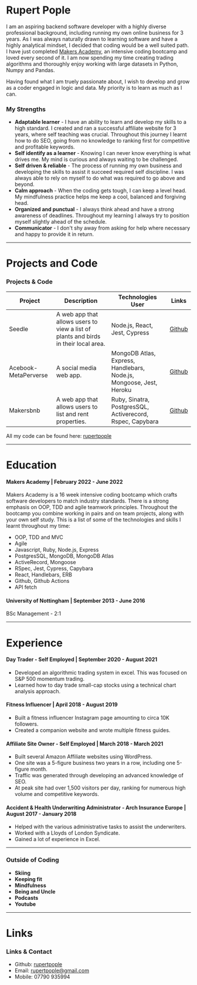 # Rupert Pople

I am an aspiring backend software developer with a highly diverse professional background, including running my own online business for 3 years. As I was always naturally drawn to learning software and have a highly analytical mindset, I decided that coding would be a well suited path. I have just completed [Makers Academy](https://github.com/makersacademy), an intensive coding bootcamp and loved every second of it. I am now spending my time creating trading algorithms and thoroughly enjoy working with large datasets in Python, Numpy and Pandas.

Having found what I am truely passionate about, I wish to develop and grow as a coder engaged in logic and data. My priority is to learn as much as I can.

### <a name="skills">My Strengths</a>

- **Adaptable learner** - I have an ability to learn and develop my skills to a high standard. I created and ran a successful affiliate website for 3 years, where self teaching was crucial. Throughout this journey I learnt how to do SEO, going from no knowledge to ranking first for competitive and profitable keywords.
- **Self identify as a learner** - Knowing I can never know everything is what drives me. My mind is curious and always waiting to be challenged.
- **Self driven & reliable** - The process of running my own business and developing the skills to assist it succeed required self discipline. I was always able to rely on myself to do what was required to go above and beyond.
- **Calm approach** - When the coding gets tough, I can keep a level head. My mindfulness practice helps me keep a cool, balanced and forgiving head.
- **Organized and punctual**  - I always think ahead and have a strong awareness of deadlines. Throughout my learning I always try to position myself slightly ahead of the schedule.
- **Communicator** - I don't shy away from asking for help where necessary and happy to provide it in return.

***

# Projects and Code
### <a name="projects">Projects & Code</a>
Project | Description | Technologies User | Links |
---| --- | --- | --- |
Seedle | A web app that allows users to view a list of plants and birds in their local area. | Node.js, React, Jest, Cypress | [Github]([Github](https://github.com/rupertpople/acebook-metaperverse)) | 
Acebook- MetaPerverse| A social media web app. | MongoDB Atlas, Express, Handlebars, Node.js, Mongoose, Jest, Heroku | [Github](https://github.com/rupertpople/acebook-metaperverse)| |
Makersbnb | A web app that allows users to list and rent properties. | Ruby, Sinatra, PostgresSQL, Activerecord, Rspec, Capybara | [Github](https://github.com/rupertpople/makersbnb)|
All my code can be found here: [rupertpople][1]

***

# Education

#### Makers Academy | February 2022 - June 2022 
Makers Academy is a 16 week intensive coding bootcamp which crafts software developers to match industry standards. There is a strong emphasis on OOP, TDD and agile teamwork principles. Throughout the bootcamp you combine working in pairs and on team projects, along with your own self study. This is a list of some of the technologies and skills I learnt throughout my time:

- OOP, TDD and MVC
- Agile
- Javascript, Ruby, Node.js, Express
- PostgresSQL, MongoDB, MongoDB Atlas
- ActiveRecord, Mongoose
- RSpec, Jest, Cypress, Capybara
- React, Handlebars, ERB
- Github, Github Actions
- API fetch


#### University of Nottingham | September 2013 - June 2016
BSc Management - 2:1

***

# Experience

#### Day Trader - Self Employed | September 2020 - August 2021
- Developed an algorithmic trading system in excel. This was focused on S&P 500 momentum trading.
- Learned how to day trade small-cap stocks using a technical chart analysis approach.

#### Fitness Influencer | April 2018 - August 2019
- Built a fitness influencer Instagram page amounting to circa 10K followers.
- Created a companion website and wrote multiple fitness guides.

#### Affiliate Site Owner - Self Employed | March 2018 - March 2021
- Built several Amazon Affiliate websites using WordPress.
- One site was a 5-figure business two years in a row, including one 5-figure month.
- Traffic was generated through developing an advanced knowledge of SEO.
- At peak site had over 1,500 visitors per day, ranking for numerous high volume and competitive keywords.

#### Accident & Health Underwriting Administrator - Arch Insurance Europe | August 2017 - January 2018
- Helped with the various administrative tasks to assist the underwriters.
- Worked with a Lloyds of London Syndicate.
- Gained a lot of experience in Excel.

***

### <a name="interests">Outside of Coding</a>

- **Skiing**
- **Keeping fit**
- **Mindfulness**
- **Being and Uncle**
- **Podcasts**
- **Youtube**


***

# Links

### <a name="contact">Links & Contact</a>
- Github: [rupertpople][1]
- Email: rupertpople@gmail.com
- Mobile: 07790 935994

[1]: https://github.com/rupertpople

